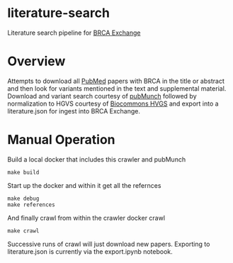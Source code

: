 # literature-search

Literature search pipeline for [BRCA Exchange](https://brcaexchange.org/)

# Overview

Attempts to download all [PubMed](https://en.wikipedia.org/wiki/PubMed) papers with BRCA in the title or abstract and then look for variants mentioned in the text and supplemental material. Download and variant search courtesy of [pubMunch](https://github.com/maximilianh/pubMunch) followed by normalization to HGVS courtesy of [Biocommons HVGS](https://github.com/biocommons/hgvs) and export into a literature.json for ingest into BRCA Exchange.

# Manual Operation

Build a local docker that includes this crawler and pubMunch
```
make build
```

Start up the docker and within it get all the refernces
```
make debug
make references
```

And finally crawl from within the crawler docker crawl
```
make crawl
```

Successive runs of crawl will just download new papers. Exporting to literature.json is currently via the export.ipynb notebook.
